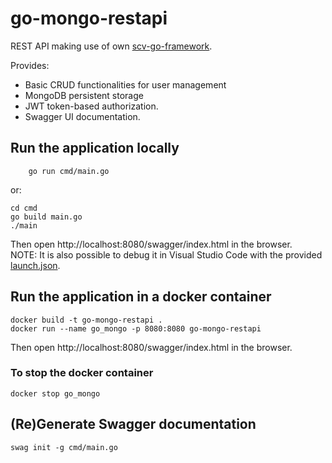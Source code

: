 # go-mongo-restapi
REST API making use of own [scv-go-framework](https://github.com/scanet9/scv-go-framework).

Provides:
- Basic CRUD functionalities for user management
- MongoDB persistent storage
- JWT token-based authorization.
- Swagger UI documentation.

## Run the application locally
```
    go run cmd/main.go
```
or:
```
cd cmd
go build main.go
./main
```
Then open http://localhost:8080/swagger/index.html in the browser.
<br />
NOTE: It is also possible to debug it in Visual Studio Code with the provided [launch.json](https://github.com/scanet9/go-mongo-restapi/blob/main/.vscode/launch.json).

## Run the application in a docker container
```
docker build -t go-mongo-restapi .
docker run --name go_mongo -p 8080:8080 go-mongo-restapi
```
Then open http://localhost:8080/swagger/index.html in the browser.
### To stop the docker container
```
docker stop go_mongo
```
## (Re)Generate Swagger documentation
```
swag init -g cmd/main.go
```
